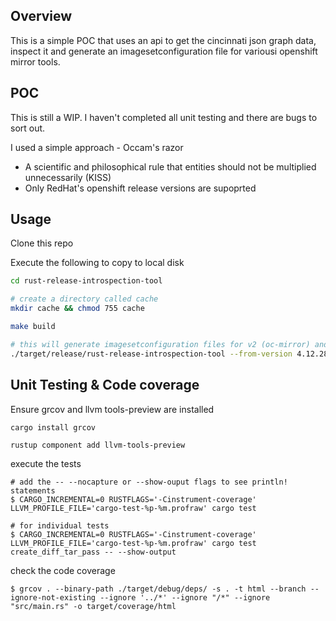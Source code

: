 ## Overview

This is a simple POC that uses an api to get the cincinnati json graph data, inspect it and generate an imagesetconfiguration file for variousi openshift mirror tools. 

## POC 

This is still a WIP. I haven't completed all unit testing and there are bugs to sort out. 

I used a simple approach - Occam's razor

- A scientific and philosophical rule that entities should not be multiplied unnecessarily (KISS)
- Only RedHat's openshift release versions are supoprted

## Usage

Clone this repo

Execute the following to copy to local disk 

```bash
cd rust-release-introspection-tool

# create a directory called cache
mkdir cache && chmod 755 cache

make build 

# this will generate imagesetconfiguration files for v2 (oc-mirror) and v3 (rust-image-mirror) tools
./target/release/rust-release-introspection-tool --from-version 4.12.28 --to-version 4.14.16 --channel eus-4.14 --arch amd64 --loglevel debug 

```

## Unit Testing & Code coverage

Ensure grcov and  llvm tools-preview are installed

```
cargo install grcov 

rustup component add llvm-tools-preview

```

execute the tests

```
# add the -- --nocapture or --show-ouput flags to see println! statements
$ CARGO_INCREMENTAL=0 RUSTFLAGS='-Cinstrument-coverage' LLVM_PROFILE_FILE='cargo-test-%p-%m.profraw' cargo test

# for individual tests
$ CARGO_INCREMENTAL=0 RUSTFLAGS='-Cinstrument-coverage' LLVM_PROFILE_FILE='cargo-test-%p-%m.profraw' cargo test create_diff_tar_pass -- --show-output
```

check the code coverage

```
$ grcov . --binary-path ./target/debug/deps/ -s . -t html --branch --ignore-not-existing --ignore '../*' --ignore "/*" --ignore "src/main.rs" -o target/coverage/html

```
